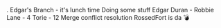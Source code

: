 .
Edgar's Branch - it's lunch time
Doing some stuff
Edgar Duran -
Robbie Lane - 4
Torie - 12
Merge conflict resolution
RossedFort is da 💣
